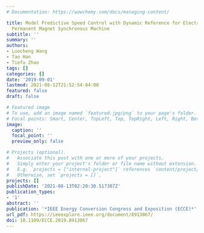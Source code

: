 ```yaml
---
# Documentation: https://wowchemy.com/docs/managing-content/

title: Model Predictive Speed Control with Dynamic Reference for Electric Drive of
  Permanent Magnet Synchronous Machine
subtitle: ''
summary: ''
authors:
- Luocheng Wang
- Tao Han
- Tiefu Zhao
tags: []
categories: []
date: '2019-09-01'
lastmod: 2021-08-12T21:52:54-04:00
featured: false
draft: false

# Featured image
# To use, add an image named `featured.jpg/png` to your page's folder.
# Focal points: Smart, Center, TopLeft, Top, TopRight, Left, Right, BottomLeft, Bottom, BottomRight.
image:
  caption: ''
  focal_point: ''
  preview_only: false

# Projects (optional).
#   Associate this post with one or more of your projects.
#   Simply enter your project's folder or file name without extension.
#   E.g. `projects = ["internal-project"]` references `content/project/deep-learning/index.md`.
#   Otherwise, set `projects = []`.
projects: []
publishDate: '2021-08-13T02:20:30.517387Z'
publication_types:
- '1'
abstract: ''
publication: '*IEEE Energy Conversion Congress and Exposition (ECCE)*'
url_pdf: https://ieeexplore.ieee.org/document/8913067/
doi: 10.1109/ECCE.2019.8913067
---
```

